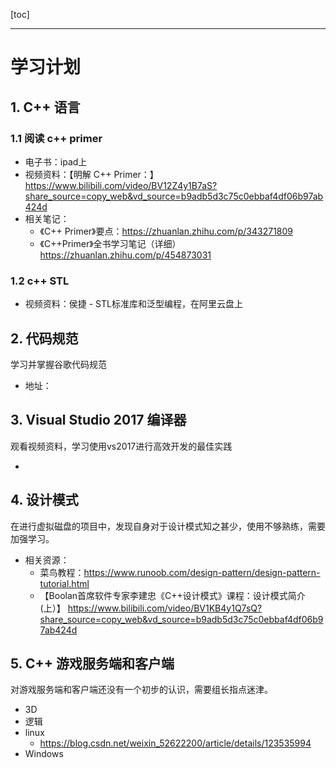 [toc]

---
# 学习计划

## 1. C++ 语言

### 1.1 阅读 c++ primer

- 电子书：ipad上
- 视频资料：【明解 C++ Primer：】 https://www.bilibili.com/video/BV12Z4y1B7aS?share_source=copy_web&vd_source=b9adb5d3c75c0ebbaf4df06b97ab424d
- 相关笔记：
    - 《C++ Primer》要点：https://zhuanlan.zhihu.com/p/343271809
    - 《C++Primer》全书学习笔记（详细）https://zhuanlan.zhihu.com/p/454873031

### 1.2 c++ STL
- 视频资料：侯捷 - STL标准库和泛型编程，在阿里云盘上

## 2. 代码规范

学习并掌握谷歌代码规范

- 地址：


## 3. Visual Studio 2017 编译器

观看视频资料，学习使用vs2017进行高效开发的最佳实践

- 

## 4. 设计模式

在进行虚拟磁盘的项目中，发现自身对于设计模式知之甚少，使用不够熟练，需要加强学习。

- 相关资源：
    - 菜鸟教程：https://www.runoob.com/design-pattern/design-pattern-tutorial.html
    - 【Boolan首席软件专家李建忠《C++设计模式》课程：设计模式简介(上）】 https://www.bilibili.com/video/BV1KB4y1Q7sQ?share_source=copy_web&vd_source=b9adb5d3c75c0ebbaf4df06b97ab424d

## 5. C++ 游戏服务端和客户端

对游戏服务端和客户端还没有一个初步的认识，需要组长指点迷津。

- 3D
- 逻辑
- linux
    - https://blog.csdn.net/weixin_52622200/article/details/123535994
- Windows